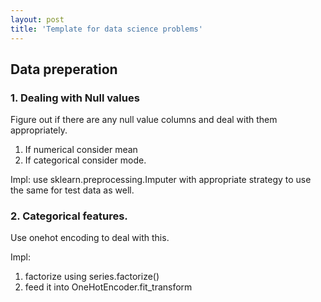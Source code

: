 ```yaml
---
layout: post
title: 'Template for data science problems' 
---
```



## Data preperation

### 1. Dealing with Null values 
Figure out if there are any null value columns and deal with them appropriately.
1. If numerical consider mean
2. If categorical consider mode. 

Impl:
use sklearn.preprocessing.Imputer with appropriate strategy to use the same for test data as well. 

### 2. Categorical features. 
Use onehot encoding to deal with this.

Impl:
1. factorize using series.factorize()
2. feed it into OneHotEncoder.fit_transform
